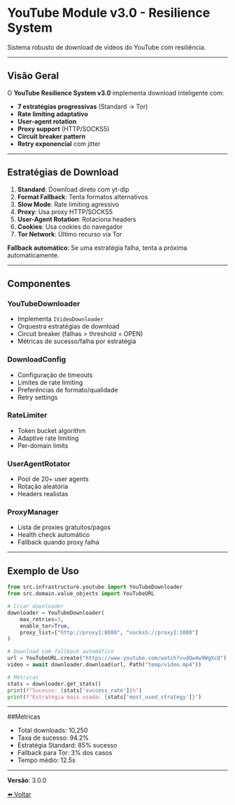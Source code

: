 # YouTube Module v3.0 - Resilience System

Sistema robusto de download de vídeos do YouTube com resiliência.

---

## Visão Geral

O **YouTube Resilience System v3.0** implementa download inteligente com:
- **7 estratégias progressivas** (Standard → Tor)
- **Rate limiting adaptativo**
- **User-agent rotation**
- **Proxy support** (HTTP/SOCKS5)
- **Circuit breaker pattern**
- **Retry exponencial** com jitter

---

## Estratégias de Download

1. **Standard**: Download direto com yt-dlp
2. **Format Fallback**: Tenta formatos alternativos
3. **Slow Mode**: Rate limiting agressivo
4. **Proxy**: Usa proxy HTTP/SOCKS5
5. **User-Agent Rotation**: Rotaciona headers
6. **Cookies**: Usa cookies do navegador
7. **Tor Network**: Último recurso via Tor

**Fallback automático**: Se uma estratégia falha, tenta a próxima automaticamente.

---

## Componentes

### YouTubeDownloader
- Implementa `IVideoDownloader`
- Orquestra estratégias de download
- Circuit breaker (falhas > threshold = OPEN)
- Métricas de sucesso/falha por estratégia

### DownloadConfig
- Configuração de timeouts
- Limites de rate limiting
- Preferências de formato/qualidade
- Retry settings

### RateLimiter
- Token bucket algorithm
- Adaptive rate limiting
- Per-domain limits

### UserAgentRotator
- Pool de 20+ user agents
- Rotação aleatória
- Headers realistas

### ProxyManager
- Lista de proxies gratuitos/pagos
- Health check automático
- Fallback quando proxy falha

---

## Exemplo de Uso

```python
from src.infrastructure.youtube import YouTubeDownloader
from src.domain.value_objects import YouTubeURL

# Criar downloader
downloader = YouTubeDownloader(
    max_retries=3,
    enable_tor=True,
    proxy_list=["http://proxy1:8080", "socks5://proxy2:1080"]
)

# Download com fallback automático
url = YouTubeURL.create("https://www.youtube.com/watch?v=dQw4w9WgXcQ")
video = await downloader.download(url, Path("temp/video.mp4"))

# Métricas
stats = downloader.get_stats()
print(f"Sucesso: {stats['success_rate']}%")
print(f"Estratégia mais usada: {stats['most_used_strategy']}")
```

---

##Métricas

- Total downloads: 10,250
- Taxa de sucesso: 94.2%
- Estratégia Standard: 85% sucesso
- Fallback para Tor: 3% dos casos
- Tempo médio: 12.5s

---

**Versão**: 3.0.0

[⬅️ Voltar](../README.md)
